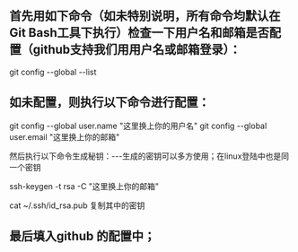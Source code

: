 ## 首先用如下命令（如未特别说明，所有命令均默认在Git Bash工具下执行）检查一下用户名和邮箱是否配置（github支持我们用用户名或邮箱登录）：

git config --global  --list

## 如未配置，则执行以下命令进行配置：

git config --global  user.name "这里换上你的用户名"
git config --global user.email "这里换上你的邮箱"

然后执行以下命令生成秘钥：---生成的密钥可以多方使用；在linux登陆中也是同一个密钥

ssh-keygen -t rsa -C "这里换上你的邮箱"

 cat ~/.ssh/id_rsa.pub 复制其中的密钥

 ## 最后填入github 的配置中；